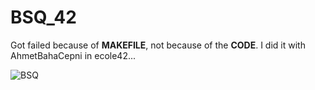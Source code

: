 # BSQ_42

Got failed because of __MAKEFILE__, not because of the **CODE**.
I did it with AhmetBahaCepni in ecole42...

![BSQ](https://user-images.githubusercontent.com/65557355/205069985-9d73b4fa-610a-4b41-90e0-d81eec5feaf4.PNG)
